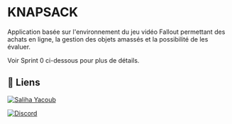 # KNAPSACK


Application basée sur l'environnement du jeu vidéo Fallout 
permettant des achats en ligne, la gestion des objets amassés
et la possibilité de les évaluer. 

Voir Sprint 0 ci-dessous pour plus de détails.

## 🔗 Liens
[![Saliha Yacoub](https://badgen.net/badge/Saliha%20Yacoub/PDF%20Sprint%200)](http://salihayacoub.com/420Kbe/Travaux/2022PFI/2022-KBE-PFI-vf.pdf)

[![Discord](https://badgen.net/badge/icon/Discord%20de%20l'Équipe?icon=discord&label)](https://discord.com/)
